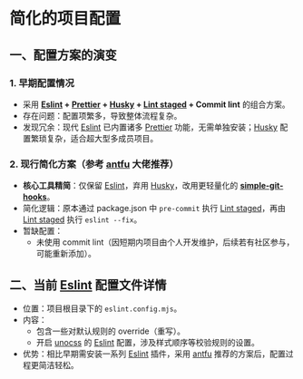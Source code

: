 # 简化的项目配置

## 一、配置方案的演变

### 1. 早期配置情况
- 采用 **[Eslint] + [Prettier] + [Husky] + [Lint staged] + Commit lint** 的组合方案。
- 存在问题：配置项繁多，导致整体流程复杂。
- 发现冗余：现代 [Eslint] 已内置诸多 [Prettier] 功能，无需单独安装；[Husky] 配置繁琐复杂，适合超大型多成员项目。

### 2. 现行简化方案（参考 [antfu] 大佬推荐）
- **核心工具精简**：仅保留 [Eslint]，弃用 [Husky]，改用更轻量化的 **[simple-git-hooks]**。
- 简化逻辑：原本通过 package.json 中 `pre-commit` 执行 [Lint staged]，再由 [Lint staged] 执行 `eslint --fix`。
- 暂缺配置：
  - 未使用 commit lint（因短期内项目由个人开发维护，后续若有社区参与，可能重新添加）。

## 二、当前 [Eslint] 配置文件详情
- 位置：项目根目录下的 `eslint.config.mjs`。
- 内容：
  - 包含一些对默认规则的 override（重写）。
  - 开启 [unocss] 的 [Eslint] 配置，涉及样式顺序等校验规则的设置。
- 优势：相比早期需安装一系列 [Eslint] 插件，采用 [antfu] 推荐的方案后，配置过程更简洁轻松。

[Eslint]: https://eslint.org/
[Prettier]: https://prettier.io/
[Husky]: https://typicode.github.io/husky/
[Lint staged]: https://github.com/okonet/lint-staged
[simple-git-hooks]: https://github.com/toplenboren/simple-git-hooks
[antfu]: https://github.com/antfu
[unocss]: https://github.com/unocss/unocss
